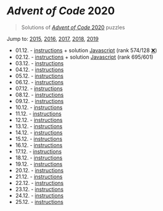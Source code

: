 # *Advent of Code* 2020
> Solutions of [*Advent of Code* 2020](http://adventofcode.com/2020/) puzzles

Jump to: [2015](../2015), [2016](../2016), [2017](../2017), [2018](../2018), [2019](../2019)

* 01.12. - [instructions](http://adventofcode.com/2020/day/1) + solution [Javascript](./01.js) (rank 574/128 [❌](https://www.reddit.com/r/adventofcode/comments/k4ejjz/2020_day_1_unlock_crash_postmortem/))
* 02.12. - [instructions](http://adventofcode.com/2020/day/2) + solution [Javascript](./02.js) (rank 695/601)
* 03.12. - [instructions](http://adventofcode.com/2020/day/3)
* 04.12. - [instructions](http://adventofcode.com/2020/day/4)
* 05.12. - [instructions](http://adventofcode.com/2020/day/5)
* 06.12. - [instructions](http://adventofcode.com/2020/day/6)
* 07.12. - [instructions](http://adventofcode.com/2020/day/7)
* 08.12. - [instructions](http://adventofcode.com/2020/day/8)
* 09.12. - [instructions](http://adventofcode.com/2020/day/9)
* 10.12. - [instructions](http://adventofcode.com/2020/day/10)
* 11.12. - [instructions](http://adventofcode.com/2020/day/11)
* 12.12. - [instructions](http://adventofcode.com/2020/day/12)
* 13.12. - [instructions](http://adventofcode.com/2020/day/13)
* 14.12. - [instructions](http://adventofcode.com/2020/day/14)
* 15.12. - [instructions](http://adventofcode.com/2020/day/15)
* 16.12. - [instructions](http://adventofcode.com/2020/day/16)
* 17.12. - [instructions](http://adventofcode.com/2020/day/17)
* 18.12. - [instructions](http://adventofcode.com/2020/day/18)
* 19.12. - [instructions](http://adventofcode.com/2020/day/19)
* 20.12. - [instructions](http://adventofcode.com/2020/day/20)
* 21.12. - [instructions](http://adventofcode.com/2020/day/21)
* 22.12. - [instructions](http://adventofcode.com/2020/day/22)
* 23.12. - [instructions](http://adventofcode.com/2020/day/23)
* 24.12. - [instructions](http://adventofcode.com/2020/day/24)
* 25.12. - [instructions](http://adventofcode.com/2020/day/25)

<!--
Total score: 511  
Final place: 130
-->
